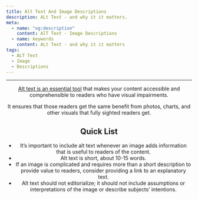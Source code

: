 ```yaml
---
title: Alt Text And Image Descriptions
description: ALt Text - and why it it matters.
meta:
  - name: "og:description"
    content: AlT Text - Image Descriptions
  - name: keywords
    content: ALt Text - and why it it matters
tags:
  - ALT Text
  - Image
  - Descriptions
---
```


<Header/>

---


[Alt text is an essential tool](https://aceseditors.org/news/2020/how-to-write-great-alt-text-and-why-it-matters) that makes your content accessible and comprehensible to readers who have visual impairments.

It ensures that those readers get the same benefit from photos, charts, and other visuals that fully sighted readers get.

## Quick List

- It’s important to include alt text whenever an image adds information that is useful to readers of the content.
- Alt text is short, about 10-15 words.
- If an image is complicated and requires more than a short description to provide value to readers, consider providing a link to an explanatory text.
- Alt text should not editorialize; it should not include assumptions or interpretations of the image or describe subjects’ intentions.